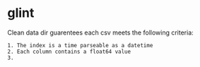 # glint

Clean data dir guarentees each csv meets the following criteria:

    1. The index is a time parseable as a datetime
    2. Each column contains a float64 value
    3. 

